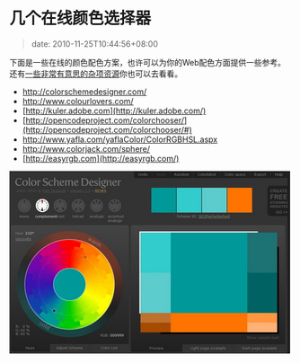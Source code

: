 # 几个在线颜色选择器
>date: 2010-11-25T10:44:56+08:00


下面是一些在线的颜色配色方案，也许可以为你的Web配色方面提供一些参考。还有[一些非常有意思的杂项资源](https://coolshell.cn/articles/3013.html)你也可以去看看。


* <http://colorschemedesigner.com/>
* <http://www.colourlovers.com/>
* [http://kuler.adobe.com](http://kuler.adobe.com/)
* [http://opencodeproject.com/colorchooser/](http://opencodeproject.com/colorchooser/#)
* <http://www.yafla.com/yaflaColor/ColorRGBHSL.aspx>
* <http://www.colorjack.com/sphere/>
* [http://easyrgb.com](http://easyrgb.com/)


![](/assets/images/Color-Scheme.jpg "Color Scheme")


